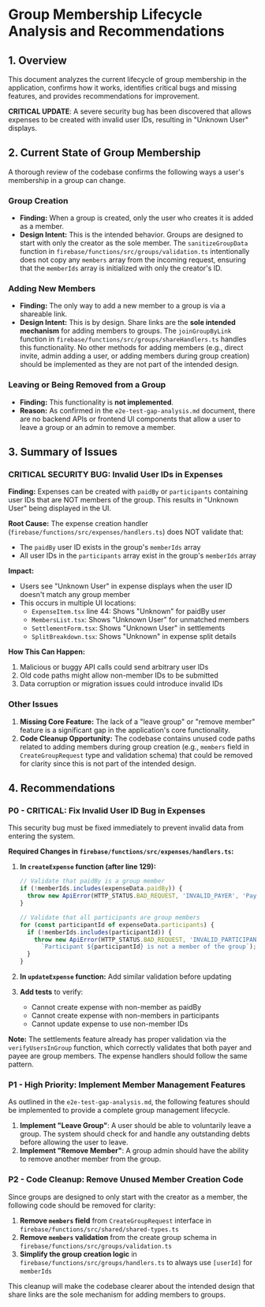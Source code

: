 # Group Membership Lifecycle Analysis and Recommendations

## 1. Overview

This document analyzes the current lifecycle of group membership in the application, confirms how it works, identifies critical bugs and missing features, and provides recommendations for improvement.

**CRITICAL UPDATE**: A severe security bug has been discovered that allows expenses to be created with invalid user IDs, resulting in "Unknown User" displays.

## 2. Current State of Group Membership

A thorough review of the codebase confirms the following ways a user's membership in a group can change.

### Group Creation

-   **Finding:** When a group is created, only the user who creates it is added as a member.
-   **Design Intent:** This is the intended behavior. Groups are designed to start with only the creator as the sole member. The `sanitizeGroupData` function in `firebase/functions/src/groups/validation.ts` intentionally does not copy any `members` array from the incoming request, ensuring that the `memberIds` array is initialized with only the creator's ID.

### Adding New Members

-   **Finding:** The only way to add a new member to a group is via a shareable link.
-   **Design Intent:** This is by design. Share links are the **sole intended mechanism** for adding members to groups. The `joinGroupByLink` function in `firebase/functions/src/groups/shareHandlers.ts` handles this functionality. No other methods for adding members (e.g., direct invite, admin adding a user, or adding members during group creation) should be implemented as they are not part of the intended design.

### Leaving or Being Removed from a Group

-   **Finding:** This functionality is **not implemented**.
-   **Reason:** As confirmed in the `e2e-test-gap-analysis.md` document, there are no backend APIs or frontend UI components that allow a user to leave a group or an admin to remove a member.

## 3. Summary of Issues

### CRITICAL SECURITY BUG: Invalid User IDs in Expenses

**Finding:** Expenses can be created with `paidBy` or `participants` containing user IDs that are NOT members of the group. This results in "Unknown User" being displayed in the UI.

**Root Cause:** The expense creation handler (`firebase/functions/src/expenses/handlers.ts`) does NOT validate that:
- The `paidBy` user ID exists in the group's `memberIds` array
- All user IDs in the `participants` array exist in the group's `memberIds` array

**Impact:**
- Users see "Unknown User" in expense displays when the user ID doesn't match any group member
- This occurs in multiple UI locations:
  - `ExpenseItem.tsx` line 44: Shows "Unknown" for paidBy user
  - `MembersList.tsx`: Shows "Unknown User" for unmatched members
  - `SettlementForm.tsx`: Shows "Unknown User" in settlements
  - `SplitBreakdown.tsx`: Shows "Unknown" in expense split details

**How This Can Happen:**
1. Malicious or buggy API calls could send arbitrary user IDs
2. Old code paths might allow non-member IDs to be submitted
3. Data corruption or migration issues could introduce invalid IDs

### Other Issues

1.  **Missing Core Feature:** The lack of a "leave group" or "remove member" feature is a significant gap in the application's core functionality.
2.  **Code Cleanup Opportunity:** The codebase contains unused code paths related to adding members during group creation (e.g., `members` field in `CreateGroupRequest` type and validation schema) that could be removed for clarity since this is not part of the intended design.

## 4. Recommendations

### P0 - CRITICAL: Fix Invalid User ID Bug in Expenses

This security bug must be fixed immediately to prevent invalid data from entering the system.

**Required Changes in `firebase/functions/src/expenses/handlers.ts`:**

1. **In `createExpense` function (after line 129):**
   ```typescript
   // Validate that paidBy is a group member
   if (!memberIds.includes(expenseData.paidBy)) {
     throw new ApiError(HTTP_STATUS.BAD_REQUEST, 'INVALID_PAYER', 'Payer must be a member of the group');
   }
   
   // Validate that all participants are group members
   for (const participantId of expenseData.participants) {
     if (!memberIds.includes(participantId)) {
       throw new ApiError(HTTP_STATUS.BAD_REQUEST, 'INVALID_PARTICIPANT', 
         `Participant ${participantId} is not a member of the group`);
     }
   }
   ```

2. **In `updateExpense` function:** Add similar validation before updating

3. **Add tests** to verify:
   - Cannot create expense with non-member as paidBy
   - Cannot create expense with non-members in participants
   - Cannot update expense to use non-member IDs

**Note:** The settlements feature already has proper validation via the `verifyUsersInGroup` function, which correctly validates that both payer and payee are group members. The expense handlers should follow the same pattern.

### P1 - High Priority: Implement Member Management Features

As outlined in the `e2e-test-gap-analysis.md`, the following features should be implemented to provide a complete group management lifecycle.

1.  **Implement "Leave Group"**: A user should be able to voluntarily leave a group. The system should check for and handle any outstanding debts before allowing the user to leave.
2.  **Implement "Remove Member"**: A group admin should have the ability to remove another member from the group.

### P2 - Code Cleanup: Remove Unused Member Creation Code

Since groups are designed to only start with the creator as a member, the following code should be removed for clarity:

1.  **Remove `members` field** from `CreateGroupRequest` interface in `firebase/functions/src/shared/shared-types.ts`
2.  **Remove `members` validation** from the create group schema in `firebase/functions/src/groups/validation.ts`
3.  **Simplify the group creation logic** in `firebase/functions/src/groups/handlers.ts` to always use `[userId]` for `memberIds`

This cleanup will make the codebase clearer about the intended design that share links are the sole mechanism for adding members to groups.
